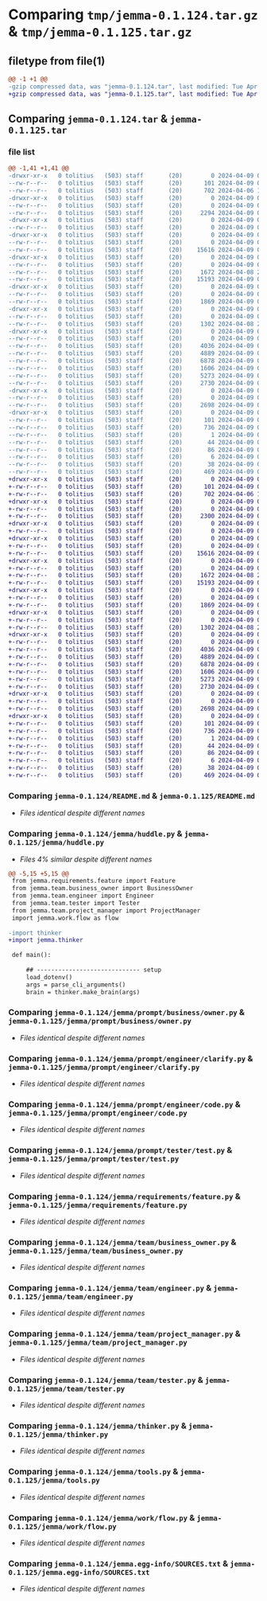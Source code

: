 # Comparing `tmp/jemma-0.1.124.tar.gz` & `tmp/jemma-0.1.125.tar.gz`

## filetype from file(1)

```diff
@@ -1 +1 @@
-gzip compressed data, was "jemma-0.1.124.tar", last modified: Tue Apr  9 05:45:31 2024, max compression
+gzip compressed data, was "jemma-0.1.125.tar", last modified: Tue Apr  9 05:46:32 2024, max compression
```

## Comparing `jemma-0.1.124.tar` & `jemma-0.1.125.tar`

### file list

```diff
@@ -1,41 +1,41 @@
-drwxr-xr-x   0 tolitius   (503) staff       (20)        0 2024-04-09 05:45:31.753080 jemma-0.1.124/
--rw-r--r--   0 tolitius   (503) staff       (20)      101 2024-04-09 05:45:31.752378 jemma-0.1.124/PKG-INFO
--rw-r--r--   0 tolitius   (503) staff       (20)      702 2024-04-06 17:47:19.000000 jemma-0.1.124/README.md
-drwxr-xr-x   0 tolitius   (503) staff       (20)        0 2024-04-09 05:45:31.719692 jemma-0.1.124/jemma/
--rw-r--r--   0 tolitius   (503) staff       (20)        0 2024-04-09 05:18:01.000000 jemma-0.1.124/jemma/__init__.py
--rw-r--r--   0 tolitius   (503) staff       (20)     2294 2024-04-09 05:43:17.000000 jemma-0.1.124/jemma/huddle.py
-drwxr-xr-x   0 tolitius   (503) staff       (20)        0 2024-04-09 05:45:31.727230 jemma-0.1.124/jemma/prompt/
--rw-r--r--   0 tolitius   (503) staff       (20)        0 2024-04-09 05:29:33.000000 jemma-0.1.124/jemma/prompt/__init__.py
-drwxr-xr-x   0 tolitius   (503) staff       (20)        0 2024-04-09 05:45:31.729217 jemma-0.1.124/jemma/prompt/business/
--rw-r--r--   0 tolitius   (503) staff       (20)        0 2024-04-09 05:29:44.000000 jemma-0.1.124/jemma/prompt/business/__init__.py
--rw-r--r--   0 tolitius   (503) staff       (20)    15616 2024-04-09 00:41:16.000000 jemma-0.1.124/jemma/prompt/business/owner.py
-drwxr-xr-x   0 tolitius   (503) staff       (20)        0 2024-04-09 05:45:31.733926 jemma-0.1.124/jemma/prompt/engineer/
--rw-r--r--   0 tolitius   (503) staff       (20)        0 2024-04-09 05:29:40.000000 jemma-0.1.124/jemma/prompt/engineer/__init__.py
--rw-r--r--   0 tolitius   (503) staff       (20)     1672 2024-04-08 20:02:41.000000 jemma-0.1.124/jemma/prompt/engineer/clarify.py
--rw-r--r--   0 tolitius   (503) staff       (20)    15193 2024-04-09 02:59:54.000000 jemma-0.1.124/jemma/prompt/engineer/code.py
-drwxr-xr-x   0 tolitius   (503) staff       (20)        0 2024-04-09 05:45:31.737163 jemma-0.1.124/jemma/prompt/tester/
--rw-r--r--   0 tolitius   (503) staff       (20)        0 2024-04-09 05:29:52.000000 jemma-0.1.124/jemma/prompt/tester/__init__.py
--rw-r--r--   0 tolitius   (503) staff       (20)     1869 2024-04-09 05:44:45.000000 jemma-0.1.124/jemma/prompt/tester/test.py
-drwxr-xr-x   0 tolitius   (503) staff       (20)        0 2024-04-09 05:45:31.740176 jemma-0.1.124/jemma/requirements/
--rw-r--r--   0 tolitius   (503) staff       (20)        0 2024-04-09 05:29:18.000000 jemma-0.1.124/jemma/requirements/__init__.py
--rw-r--r--   0 tolitius   (503) staff       (20)     1302 2024-04-08 23:31:38.000000 jemma-0.1.124/jemma/requirements/feature.py
-drwxr-xr-x   0 tolitius   (503) staff       (20)        0 2024-04-09 05:45:31.748201 jemma-0.1.124/jemma/team/
--rw-r--r--   0 tolitius   (503) staff       (20)        0 2024-04-09 05:29:16.000000 jemma-0.1.124/jemma/team/__init__.py
--rw-r--r--   0 tolitius   (503) staff       (20)     4036 2024-04-09 05:43:50.000000 jemma-0.1.124/jemma/team/business_owner.py
--rw-r--r--   0 tolitius   (503) staff       (20)     4889 2024-04-09 05:43:59.000000 jemma-0.1.124/jemma/team/engineer.py
--rw-r--r--   0 tolitius   (503) staff       (20)     6878 2024-04-09 05:44:06.000000 jemma-0.1.124/jemma/team/project_manager.py
--rw-r--r--   0 tolitius   (503) staff       (20)     1606 2024-04-09 05:44:11.000000 jemma-0.1.124/jemma/team/tester.py
--rw-r--r--   0 tolitius   (503) staff       (20)     5273 2024-04-09 05:43:31.000000 jemma-0.1.124/jemma/thinker.py
--rw-r--r--   0 tolitius   (503) staff       (20)     2730 2024-04-09 01:01:04.000000 jemma-0.1.124/jemma/tools.py
-drwxr-xr-x   0 tolitius   (503) staff       (20)        0 2024-04-09 05:45:31.751052 jemma-0.1.124/jemma/work/
--rw-r--r--   0 tolitius   (503) staff       (20)        0 2024-04-09 05:29:26.000000 jemma-0.1.124/jemma/work/__init__.py
--rw-r--r--   0 tolitius   (503) staff       (20)     2698 2024-04-09 05:43:40.000000 jemma-0.1.124/jemma/work/flow.py
-drwxr-xr-x   0 tolitius   (503) staff       (20)        0 2024-04-09 05:45:31.726139 jemma-0.1.124/jemma.egg-info/
--rw-r--r--   0 tolitius   (503) staff       (20)      101 2024-04-09 05:45:31.000000 jemma-0.1.124/jemma.egg-info/PKG-INFO
--rw-r--r--   0 tolitius   (503) staff       (20)      736 2024-04-09 05:45:31.000000 jemma-0.1.124/jemma.egg-info/SOURCES.txt
--rw-r--r--   0 tolitius   (503) staff       (20)        1 2024-04-09 05:45:31.000000 jemma-0.1.124/jemma.egg-info/dependency_links.txt
--rw-r--r--   0 tolitius   (503) staff       (20)       44 2024-04-09 05:45:31.000000 jemma-0.1.124/jemma.egg-info/entry_points.txt
--rw-r--r--   0 tolitius   (503) staff       (20)       86 2024-04-09 05:45:31.000000 jemma-0.1.124/jemma.egg-info/requires.txt
--rw-r--r--   0 tolitius   (503) staff       (20)        6 2024-04-09 05:45:31.000000 jemma-0.1.124/jemma.egg-info/top_level.txt
--rw-r--r--   0 tolitius   (503) staff       (20)       38 2024-04-09 05:45:31.753284 jemma-0.1.124/setup.cfg
--rw-r--r--   0 tolitius   (503) staff       (20)      469 2024-04-09 05:45:00.000000 jemma-0.1.124/setup.py
+drwxr-xr-x   0 tolitius   (503) staff       (20)        0 2024-04-09 05:46:32.911827 jemma-0.1.125/
+-rw-r--r--   0 tolitius   (503) staff       (20)      101 2024-04-09 05:46:32.911193 jemma-0.1.125/PKG-INFO
+-rw-r--r--   0 tolitius   (503) staff       (20)      702 2024-04-06 17:47:19.000000 jemma-0.1.125/README.md
+drwxr-xr-x   0 tolitius   (503) staff       (20)        0 2024-04-09 05:46:32.886434 jemma-0.1.125/jemma/
+-rw-r--r--   0 tolitius   (503) staff       (20)        0 2024-04-09 05:18:01.000000 jemma-0.1.125/jemma/__init__.py
+-rw-r--r--   0 tolitius   (503) staff       (20)     2300 2024-04-09 05:46:09.000000 jemma-0.1.125/jemma/huddle.py
+drwxr-xr-x   0 tolitius   (503) staff       (20)        0 2024-04-09 05:46:32.893488 jemma-0.1.125/jemma/prompt/
+-rw-r--r--   0 tolitius   (503) staff       (20)        0 2024-04-09 05:29:33.000000 jemma-0.1.125/jemma/prompt/__init__.py
+drwxr-xr-x   0 tolitius   (503) staff       (20)        0 2024-04-09 05:46:32.895346 jemma-0.1.125/jemma/prompt/business/
+-rw-r--r--   0 tolitius   (503) staff       (20)        0 2024-04-09 05:29:44.000000 jemma-0.1.125/jemma/prompt/business/__init__.py
+-rw-r--r--   0 tolitius   (503) staff       (20)    15616 2024-04-09 00:41:16.000000 jemma-0.1.125/jemma/prompt/business/owner.py
+drwxr-xr-x   0 tolitius   (503) staff       (20)        0 2024-04-09 05:46:32.898594 jemma-0.1.125/jemma/prompt/engineer/
+-rw-r--r--   0 tolitius   (503) staff       (20)        0 2024-04-09 05:29:40.000000 jemma-0.1.125/jemma/prompt/engineer/__init__.py
+-rw-r--r--   0 tolitius   (503) staff       (20)     1672 2024-04-08 20:02:41.000000 jemma-0.1.125/jemma/prompt/engineer/clarify.py
+-rw-r--r--   0 tolitius   (503) staff       (20)    15193 2024-04-09 02:59:54.000000 jemma-0.1.125/jemma/prompt/engineer/code.py
+drwxr-xr-x   0 tolitius   (503) staff       (20)        0 2024-04-09 05:46:32.900553 jemma-0.1.125/jemma/prompt/tester/
+-rw-r--r--   0 tolitius   (503) staff       (20)        0 2024-04-09 05:29:52.000000 jemma-0.1.125/jemma/prompt/tester/__init__.py
+-rw-r--r--   0 tolitius   (503) staff       (20)     1869 2024-04-09 05:44:45.000000 jemma-0.1.125/jemma/prompt/tester/test.py
+drwxr-xr-x   0 tolitius   (503) staff       (20)        0 2024-04-09 05:46:32.902487 jemma-0.1.125/jemma/requirements/
+-rw-r--r--   0 tolitius   (503) staff       (20)        0 2024-04-09 05:29:18.000000 jemma-0.1.125/jemma/requirements/__init__.py
+-rw-r--r--   0 tolitius   (503) staff       (20)     1302 2024-04-08 23:31:38.000000 jemma-0.1.125/jemma/requirements/feature.py
+drwxr-xr-x   0 tolitius   (503) staff       (20)        0 2024-04-09 05:46:32.907890 jemma-0.1.125/jemma/team/
+-rw-r--r--   0 tolitius   (503) staff       (20)        0 2024-04-09 05:29:16.000000 jemma-0.1.125/jemma/team/__init__.py
+-rw-r--r--   0 tolitius   (503) staff       (20)     4036 2024-04-09 05:43:50.000000 jemma-0.1.125/jemma/team/business_owner.py
+-rw-r--r--   0 tolitius   (503) staff       (20)     4889 2024-04-09 05:43:59.000000 jemma-0.1.125/jemma/team/engineer.py
+-rw-r--r--   0 tolitius   (503) staff       (20)     6878 2024-04-09 05:44:06.000000 jemma-0.1.125/jemma/team/project_manager.py
+-rw-r--r--   0 tolitius   (503) staff       (20)     1606 2024-04-09 05:44:11.000000 jemma-0.1.125/jemma/team/tester.py
+-rw-r--r--   0 tolitius   (503) staff       (20)     5273 2024-04-09 05:46:20.000000 jemma-0.1.125/jemma/thinker.py
+-rw-r--r--   0 tolitius   (503) staff       (20)     2730 2024-04-09 01:01:04.000000 jemma-0.1.125/jemma/tools.py
+drwxr-xr-x   0 tolitius   (503) staff       (20)        0 2024-04-09 05:46:32.910078 jemma-0.1.125/jemma/work/
+-rw-r--r--   0 tolitius   (503) staff       (20)        0 2024-04-09 05:29:26.000000 jemma-0.1.125/jemma/work/__init__.py
+-rw-r--r--   0 tolitius   (503) staff       (20)     2698 2024-04-09 05:43:40.000000 jemma-0.1.125/jemma/work/flow.py
+drwxr-xr-x   0 tolitius   (503) staff       (20)        0 2024-04-09 05:46:32.892412 jemma-0.1.125/jemma.egg-info/
+-rw-r--r--   0 tolitius   (503) staff       (20)      101 2024-04-09 05:46:32.000000 jemma-0.1.125/jemma.egg-info/PKG-INFO
+-rw-r--r--   0 tolitius   (503) staff       (20)      736 2024-04-09 05:46:32.000000 jemma-0.1.125/jemma.egg-info/SOURCES.txt
+-rw-r--r--   0 tolitius   (503) staff       (20)        1 2024-04-09 05:46:32.000000 jemma-0.1.125/jemma.egg-info/dependency_links.txt
+-rw-r--r--   0 tolitius   (503) staff       (20)       44 2024-04-09 05:46:32.000000 jemma-0.1.125/jemma.egg-info/entry_points.txt
+-rw-r--r--   0 tolitius   (503) staff       (20)       86 2024-04-09 05:46:32.000000 jemma-0.1.125/jemma.egg-info/requires.txt
+-rw-r--r--   0 tolitius   (503) staff       (20)        6 2024-04-09 05:46:32.000000 jemma-0.1.125/jemma.egg-info/top_level.txt
+-rw-r--r--   0 tolitius   (503) staff       (20)       38 2024-04-09 05:46:32.912024 jemma-0.1.125/setup.cfg
+-rw-r--r--   0 tolitius   (503) staff       (20)      469 2024-04-09 05:46:27.000000 jemma-0.1.125/setup.py
```

### Comparing `jemma-0.1.124/README.md` & `jemma-0.1.125/README.md`

 * *Files identical despite different names*

### Comparing `jemma-0.1.124/jemma/huddle.py` & `jemma-0.1.125/jemma/huddle.py`

 * *Files 4% similar despite different names*

```diff
@@ -5,15 +5,15 @@
 from jemma.requirements.feature import Feature
 from jemma.team.business_owner import BusinessOwner
 from jemma.team.engineer import Engineer
 from jemma.team.tester import Tester
 from jemma.team.project_manager import ProjectManager
 import jemma.work.flow as flow
 
-import thinker
+import jemma.thinker
 
 def main():
 
     ## ----------------------------- setup
     load_dotenv()
     args = parse_cli_arguments()
     brain = thinker.make_brain(args)
```

### Comparing `jemma-0.1.124/jemma/prompt/business/owner.py` & `jemma-0.1.125/jemma/prompt/business/owner.py`

 * *Files identical despite different names*

### Comparing `jemma-0.1.124/jemma/prompt/engineer/clarify.py` & `jemma-0.1.125/jemma/prompt/engineer/clarify.py`

 * *Files identical despite different names*

### Comparing `jemma-0.1.124/jemma/prompt/engineer/code.py` & `jemma-0.1.125/jemma/prompt/engineer/code.py`

 * *Files identical despite different names*

### Comparing `jemma-0.1.124/jemma/prompt/tester/test.py` & `jemma-0.1.125/jemma/prompt/tester/test.py`

 * *Files identical despite different names*

### Comparing `jemma-0.1.124/jemma/requirements/feature.py` & `jemma-0.1.125/jemma/requirements/feature.py`

 * *Files identical despite different names*

### Comparing `jemma-0.1.124/jemma/team/business_owner.py` & `jemma-0.1.125/jemma/team/business_owner.py`

 * *Files identical despite different names*

### Comparing `jemma-0.1.124/jemma/team/engineer.py` & `jemma-0.1.125/jemma/team/engineer.py`

 * *Files identical despite different names*

### Comparing `jemma-0.1.124/jemma/team/project_manager.py` & `jemma-0.1.125/jemma/team/project_manager.py`

 * *Files identical despite different names*

### Comparing `jemma-0.1.124/jemma/team/tester.py` & `jemma-0.1.125/jemma/team/tester.py`

 * *Files identical despite different names*

### Comparing `jemma-0.1.124/jemma/thinker.py` & `jemma-0.1.125/jemma/thinker.py`

 * *Files identical despite different names*

### Comparing `jemma-0.1.124/jemma/tools.py` & `jemma-0.1.125/jemma/tools.py`

 * *Files identical despite different names*

### Comparing `jemma-0.1.124/jemma/work/flow.py` & `jemma-0.1.125/jemma/work/flow.py`

 * *Files identical despite different names*

### Comparing `jemma-0.1.124/jemma.egg-info/SOURCES.txt` & `jemma-0.1.125/jemma.egg-info/SOURCES.txt`

 * *Files identical despite different names*

